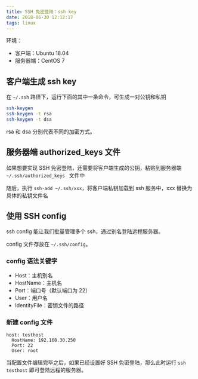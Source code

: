 ```yaml
---
title: SSH 免密登陆：ssh key
date: 2018-06-30 12:12:17
tags: linux
---
```


环境：

- 客户端：Ubuntu 18.04
- 服务器端：CentOS 7

## 客户端生成 ssh key

在 `~/.ssh` 路径下，运行下面的其中一条命令，可生成一对公钥和私钥

```bash
ssh-keygen
ssh-keygen -t rsa
ssh-keygen -t dsa
```

rsa 和 dsa 分别代表不同的加密方式。

## 服务器端 authorized_keys 文件

如果想要实现 SSH 免密登陆，还需要将客户端生成的公钥，粘贴到服务器端 `~/.ssh/authorized_keys ` 文件中

随后，执行 `ssh-add ~/.ssh/xxx`，将客户端私钥加载到 ssh 服务中，xxx 替换为具体的私钥文件名

## 使用 SSH config

ssh config 能让我们批量管理多个 ssh，通过别名登陆远程服务器。

config 文件存放在 `~/.ssh/config`。


### config 语法关键字

- Host：主机别名
- HostName：主机名
- Port：端口号（默认端口为 22）
- User：用户名
- IdentityFile：密钥文件的路径

### 新建 config 文件

```
host: testhost
  HostName: 192.168.30.250
  Port: 22
  User: root
```

当配置文件编辑完毕之后，如果已经设置好 SSH 免密登陆，那么此时运行 `ssh testhost` 即可登陆远程的服务器。
